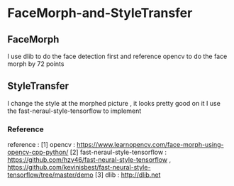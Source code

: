 # FaceMorph-and-StyleTransfer

## FaceMorph

I use dlib to do the face detection first and reference opencv to do the face morph by 72 points

## StyleTransfer

I change the style at the morphed picture , it looks pretty good on it
I use the fast-neraul-style-tensorflow to implement

### Reference
reference : [1] opencv : https://www.learnopencv.com/face-morph-using-opencv-cpp-python/ 
            [2] fast-neraul-style-tensorflow : https://github.com/hzy46/fast-neural-style-tensorflow , https://github.com/kevinisbest/fast-neural-style-tensorflow/tree/master/demo
            [3] dlib : http://dlib.net
